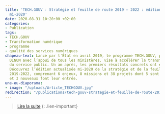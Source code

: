 ```yaml
---
title: 'TECH.GOUV : Stratégie et feuille de route 2019 – 2022 : édition actualisée
  mi-2020'
date: 2020-08-31 10:20:00 +02:00
categories:
- Publication
tags:
- TECH.GOUV
- Transformation numérique
- programme
- qualité des services numériques
chapeau-text: Lancé par l’État en avril 2019, le programme TECH.GOUV, piloté par la
  DINUM avec l’appui de tous les ministères, vise à accélérer la transformation numérique
  du service public. Un an après, les premiers résultats concrets ont été obtenus.
  Découvrez l’édition actualisée mi-2020 de la stratégie et de la feuille de route
  2019-2022, comprenant 6 enjeux, 8 missions et 38 projets dont 5 sont désormais achevés
  et 3 nouveaux font leur entrée.
une-ou-diaporama:
- image: "/uploads/Article_TECHGOUV.jpg"
redirection: "/publications/tech-gouv-strategie-et-feuille-de-route-2019-2022-actualisee-mi-2020/"
---
```


> [Lire la suite](/publications/tech-gouv-strategie-et-feuille-de-route-2019-2022-actualisee-mi-2020/)
{: .lien-important}